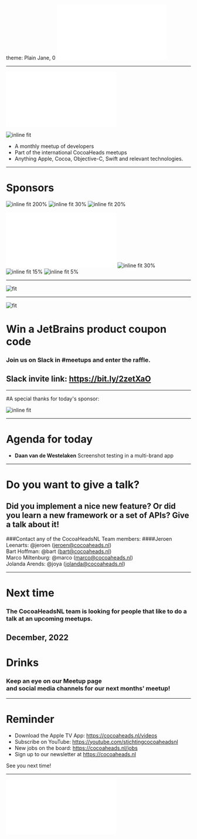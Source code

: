 theme: Plain Jane, 0
 ![fit 150%](../../Logos/CocoaHeadsNL.pdf)

---

![right](../../Logos/CocoaHeadsNL.pdf)

![inline fit](../../Images/4.jpg)

- A monthly meetup of developers
- Part of the international CocoaHeads meetups
- Anything Apple, Cocoa, Objective-C, Swift and relevant technologies.

---

# Sponsors

![inline fit 200%](../../Logos/stream.svg) ![inline fit 30%](../../Logos/ns.jpg) ![inline fit 20%](../../Logos/firebase_vertical.png)

![inline fit 30%](../../Logos/egeniq.pdf) ![inline fit 30%](../../Logos/abnamro.png)
![inline fit 15%](../../Logos/moneybird-logo-full-blue.png) ![inline fit 5%](../../Logos/jetbrains.png)


---

![fit](../../Images/swag.png)

---

![fit](../../Logos/jetbrains.png)
# Win a JetBrains product coupon code

### Join us on Slack in #meetups and enter the raffle.

## Slack invite link: https://bit.ly/2zetXaO

---

#A special thanks for today's sponsor:

![inline fit](../../Logos/pinch.png)


---

# Agenda for today

- **Daan van de Westelaken** Screenshot testing in a multi-brand app

---

# Do you want to give a talk?

## Did you implement a nice new feature?  Or did you learn a new framework or a set of APIs? Give a talk about it!

###Contact any of the CocoaHeadsNL Team members:
####Jeroen Leenarts: @jeroen (jeroen@cocoaheads.nl)<br>Bart Hoffman: @bart (bart@cocoaheads.nl)<br>Marco Miltenburg: @marco (marco@cocoaheads.nl)<br>Jolanda Arends: @joya (jolanda@cocoaheads.nl)

---

# Next time

### The CocoaHeadsNL team is looking for people that like to do a talk at an upcoming meetups. 

## December, 2022

# Drinks

### Keep an eye on our Meetup page<br>and social media channels for our next months' meetup!

---

# Reminder

- Download the Apple TV App: https://cocoaheads.nl/videos
- Subscribe on YouTube:
https://youtube.com/stichtingcocoaheadsnl
- New jobs on the board: https://cocoaheads.nl/jobs
- Sign up to our newsletter at https://cocoaheads.nl

See you next time!

---

![fit](../../Logos/CocoaHeadsNL.pdf)
